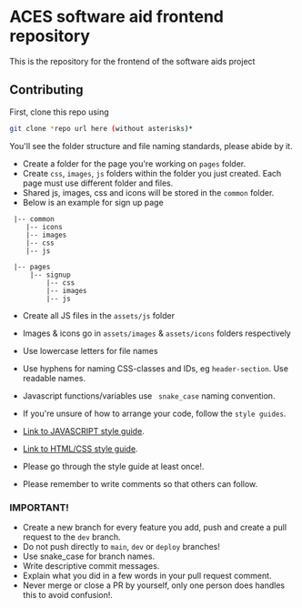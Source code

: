 #  ACES software aid frontend repository

This is the repository for the frontend of the software aids project

## Contributing

First, clone this repo using

```bash
git clone *repo url here (without asterisks)*
```
You'll see the folder structure and file naming standards, please abide by it.
* Create a folder for the page you're working on ```pages``` folder.
* Create ```css```, ```images```, ```js``` folders within the folder you just created. Each page must use different folder and files.
* Shared js, images, css and icons will be stored in the ```common``` folder.
* Below is an example for sign up page
```
 |-- common
    |-- icons
    |-- images
    |-- css
    |-- js

 |-- pages
     |-- signup
         |-- css
         |-- images
         |-- js
```
* Create all JS files in the ```assets/js``` folder

* Images & icons go in ```assets/images``` & ```assets/icons``` folders respectively
* Use lowercase letters for file names
* Use hyphens for naming CSS-classes and IDs, eg ```header-section```. Use readable names.
* Javascript functions/variables use ``` snake_case``` naming convention.
* If you're unsure of how to arrange your code, follow the ```style guides```.
* [Link to JAVASCRIPT style guide](https://github.com/airbnb/javascript).
* [Link to HTML/CSS style guide](https://google.github.io/styleguide/htmlcssguide.html).
* Please go through the style guide at least once!.
* Please remember to write comments so that others can follow.

### IMPORTANT!
* Create a new branch for every feature you add, push and create a pull request to the ```dev``` branch.
* Do not push directly to ```main```, ```dev``` or ```deploy``` branches!
* Use snake_case for branch names.
* Write descriptive commit messages.
* Explain what you did in a few words in your pull request comment.
* Never merge or close a PR by yourself, only one person does handles this to avoid confusion!.
